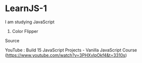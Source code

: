 # LearnJS-1
I am studying JavaScript

1. Color Flipper

Source 

YouTube : Build 15 JavaScript Projects - Vanilla JavaScript Course (https://www.youtube.com/watch?v=3PHXvlpOkf4&t=3310s)
